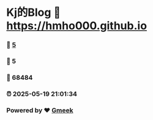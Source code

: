 # Kj的Blog :link: https://hmho000.github.io 
### :page_facing_up: [5](https://hmho000.github.io/tag.html) 
### :speech_balloon: 5 
### :hibiscus: 68484 
### :alarm_clock: 2025-05-19 21:01:34 
### Powered by :heart: [Gmeek](https://github.com/Meekdai/Gmeek)
